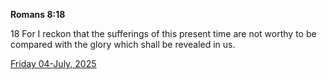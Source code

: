 **Romans 8:18**

18 For I reckon that the sufferings of this present time are not worthy to be compared with the glory which shall be revealed in us.

[Friday 04-July, 2025](https://getbible.life/kjv/Romans/8/18)
